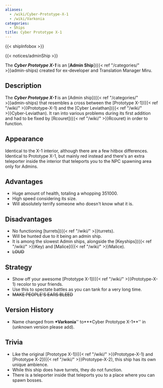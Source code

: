 ```yaml
---
aliases:
  - /wiki/Cyber-Prototype-X-1
  - /wiki/Varkonia
categories:
  - Ships
title: Cyber Prototype X-1
---
```


{{< shipInfobox >}}

{{< notices/adminShip >}}

The **_Cyber Prototype X-1_** is an [**Admin Ship**]({{< ref "/categories/" >}}admin-ships) created for ex-developer and Translation Manager Miru.

## Description

The **_Cyber Prototype X-1_** is an [Admin ship]({{< ref "/categories/" >}}admin-ships) that resembles a cross between the [Prototype X-1]({{< ref "/wiki/" >}}Prototype-X-1) and the [Cyber Leviathan]({{< ref "/wiki/" >}}Cyber-Leviathan). It ran into various problems during its first addition and had to be fixed by [Rcouret]({{< ref "/wiki/" >}}Rcouret) in order to function.

## Appearance

Identical to the X-1 interior, although there are a few hitbox differences. Identical to Prototype X-1, but mainly red instead and there's an extra teleporter inside the interior that teleports you to the NPC spawning area only for Admins.

## Advantages

- Huge amount of health, totaling a whopping 351000.
- High speed considering its size.
- Will absolutely terrify someone who doesn't know what it is.

## Disadvantages

- No functioning [turrets]({{< ref "/wiki/" >}}turrets).
- Will be hunted due to it being an admin ship.
- It is among the slowest Admin ships, alongside the [Keyships]({{< ref "/wiki/" >}}Key) and [Malice]({{< ref "/wiki/" >}}Malice).
- <s>LOUD</s>

## Strategy

- Show off your awesome [Prototype X-1]({{< ref "/wiki/" >}}Prototype-X-1) recolor to your friends.
- Use this to spectate battles as you can tank for a very long time.
- <s>MAKE PEOPLE'S EARS BLEED</s>

## Version History

- Name changed from **\*Varkonia**'' to**\*Cyber Prototype X-1**'' in (unknown version please add).

## Trivia

- Like the original [Prototype X-1]({{< ref "/wiki/" >}}Prototype-X-1) and [Prototype X-2]({{< ref "/wiki/" >}}Prototype-X-2), this ship has its own unique ambience.
- While this ship does have turrets, they do not function.
- There is a teleporter inside that teleports you to a place where you can spawn bosses.
